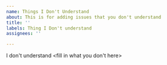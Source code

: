 ```yaml
---
name: Things I Don't Understand
about: This is for adding issues that you don't understand
title: ''
labels: Thing I Don't understand
assignees: ''

---
```


I don't understand <fill in what you don't here>

